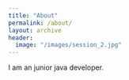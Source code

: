 ```yaml
---
title: "About"
permalink: /about/
layout: archive
header:
  image: "/images/session_2.jpg"
---
```


I am an junior java developer.

